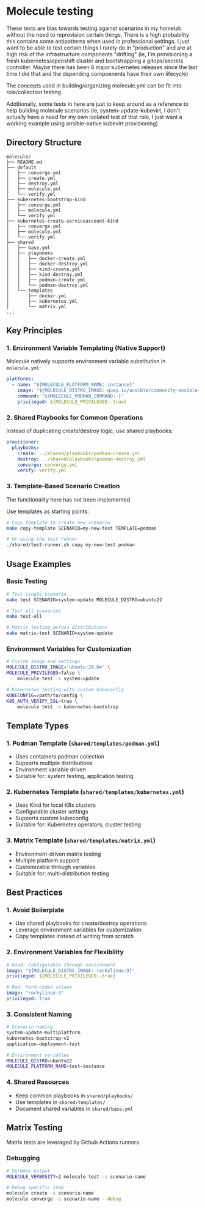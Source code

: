# Molecule testing

These tests are bias towards testing against scenarios in my homelab without the need to reprovision certain things. There is a high probability this contains some antipatterns when used in professional settings. I just want to be able to test certain things I rarely do in "production" and are at high risk of the infrastructure components "drifting" (ie, I'm provisioning a fresh kubernetes/openshift cluster and bootstrapping a gitops/secrets controller. Maybe there has been 6 major kubernetes releases since the last time I did that and the depending compoenents have their own lifecycle)

The concepts used in building/organizing molecule.yml can be fit into role/collection testing.

Additionally, some tests in here are just to keep around as a reference to help building molecule scenarios (ie, system-update-kubevirt, I don't actually have a need for my own isolated test of that role, I just want a working example using ansible-native kubevirt provisioning)

## Directory Structure

```
molecule/
├── README.md
├── default
│   ├── converge.yml
│   ├── create.yml
│   ├── destroy.yml
│   ├── molecule.yml
│   └── verify.yml
├── kubernetes-bootstrap-kind
│   ├── converge.yml
│   ├── molecule.yml
│   └── verify.yml
├── kubernetes-create-serviceaccount-kind
│   ├── converge.yml
│   ├── molecule.yml
│   └── verify.yml
├── shared
│   ├── base.yml
│   ├── playbooks
│   │   ├── docker-create.yml
│   │   ├── docker-destroy.yml
│   │   ├── kind-create.yml
│   │   ├── kind-destroy.yml
│   │   ├── podman-create.yml
│   │   └── podman-destroy.yml
│   └── templates
│       ├── docker.yml
│       ├── kubernetes.yml
│       └── matrix.yml
...
```

## Key Principles

### 1. Environment Variable Templating (Native Support)

Molecule natively supports environment variable substitution in `molecule.yml`:

```yaml
platforms:
  - name: "${MOLECULE_PLATFORM_NAME:-instance}"
    image: "${MOLECULE_DISTRO_IMAGE:-quay.io/ansible/community-ansible-dev-tools:latest}"
    command: "${MOLECULE_PODMAN_COMMAND:-}"
    privileged: ${MOLECULE_PRIVILEGED:-true}
```

### 2. Shared Playbooks for Common Operations

Instead of duplicating create/destroy logic, use shared playbooks:

```yaml
provisioner:
  playbooks:
    create: ../shared/playbooks/podman-create.yml
    destroy: ../shared/playbooks/podman-destroy.yml
    converge: converge.yml
    verify: verify.yml
```

### 3. Template-Based Scenario Creation

The functionality here has not been implemented

Use templates as starting points:

```bash
# Copy template to create new scenario
make copy-template SCENARIO=my-new-test TEMPLATE=podman

# Or using the test runner
./shared/test-runner.sh copy my-new-test podman
```

## Usage Examples

### Basic Testing

```bash
# Test single scenario
make test SCENARIO=system-update MOLECULE_DISTRO=ubuntu22

# Test all scenarios
make test-all

# Matrix testing across distributions
make matrix-test SCENARIO=system-update
```

### Environment Variables for Customization

```bash
# Custom image and settings
MOLECULE_DISTRO_IMAGE="ubuntu:20.04" \
MOLECULE_PRIVILEGED=false \
    molecule test -s system-update

# Kubernetes testing with custom kubeconfig
KUBECONFIG=/path/to/config \
K8S_AUTH_VERIFY_SSL=true \
    molecule test -s kubernetes-bootstrap
```

## Template Types

### 1. Podman Template (`shared/templates/podman.yml`)

- Uses containers.podman collection
- Supports multiple distributions
- Environment variable driven
- Suitable for: system testing, application testing

### 2. Kubernetes Template (`shared/templates/kubernetes.yml`)

- Uses Kind for local K8s clusters
- Configurable cluster settings
- Supports custom kubeconfig
- Suitable for: Kubernetes operators, cluster testing

### 3. Matrix Template (`shared/templates/matrix.yml`)

- Environment-driven matrix testing
- Multiple platform support
- Customizable through variables
- Suitable for: multi-distribution testing

## Best Practices

### 1. Avoid Boilerplate

- Use shared playbooks for create/destroy operations
- Leverage environment variables for customization
- Copy templates instead of writing from scratch

### 2. Environment Variables for Flexibility

```yaml
# Good: Configurable through environment
image: "${MOLECULE_DISTRO_IMAGE:-rockylinux:9}"
privileged: ${MOLECULE_PRIVILEGED:-true}

# Bad: Hard-coded values
image: "rockylinux:9"
privileged: true
```

### 3. Consistent Naming

```bash
# Scenario naming
system-update-multiplatform
kubernetes-bootstrap-v2
application-deployment-test

# Environment variables
MOLECULE_DISTRO=ubuntu22
MOLECULE_PLATFORM_NAME=test-instance
```

### 4. Shared Resources

- Keep common playbooks in `shared/playbooks/`
- Use templates in `shared/templates/`
- Document shared variables in `shared/base.yml`

## Matrix Testing

Matrix tests are leveraged by Github Actions runners

### Debugging

```bash
# Verbose output
MOLECULE_VERBOSITY=2 molecule test -s scenario-name

# Debug specific step
molecule create -s scenario-name
molecule converge -s scenario-name --debug
```
